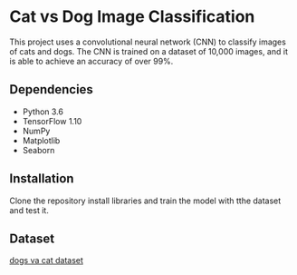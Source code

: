 # Cat vs Dog Image Classification

This project uses a convolutional neural network (CNN) to classify images of cats and dogs. The CNN is trained on a dataset of 10,000 images, and it is able to achieve an accuracy of over 99%.

## Dependencies

* Python 3.6
* TensorFlow 1.10
* NumPy
* Matplotlib
* Seaborn

## Installation

Clone the repository install libraries and train the model with tthe dataset and test it.

 ## Dataset
 
[dogs va cat dataset](https://www.kaggle.com/datasets/salader/dogs-vs-cats?resource=download)
